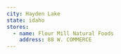 ```yaml
---
city: Hayden Lake
state: idaho
stores:
  - name: Flour Mill Natural Foods
    address: 88 W. COMMERCE
---
```

